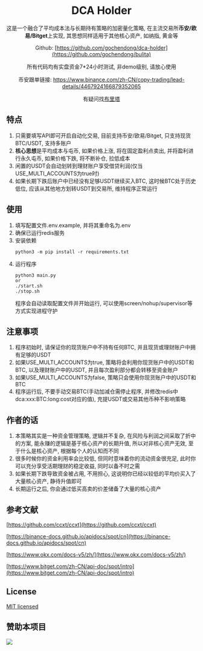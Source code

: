 <div align="center">
<h1> DCA Holder </h1>

这是一个融合了平均成本法与长期持有策略的加密量化策略, 在主流交易所**币安/欧易/Bitget**上实现, 其思想同样适用于其他核心资产, 如纳指, 黄金等

Github: [https://github.com/gochendong/dca-holder](https://github.com/gochendong/bulita)

所有代码均有实盘资金7*24小时测试, 非demo级别, 请放心使用

币安跟单链接: https://www.binance.com/zh-CN/copy-trading/lead-details/4467924166879352065

有疑问找[布里塔](https://chat.bulita.net)

</div>

## 特点

1. 只需要填写API即可开启自动化交易, 目前支持币安/欧易/Bitget, 只支持现货BTC/USDT, 支持多账户
2. **核心思想**是平均成本与屯币, 如果价格上涨, 将在固定盈利点卖出, 并将盈利进行永久屯币, 如果价格下跌, 将不断补仓, 拉低成本
3. 闲置的USDT会自动划转到理财账户享受借贷利润(仅当USE_MULTI_ACCOUNTS为true时)
4. 如果长期下跌后账户中已经没有足够USDT继续买入BTC, 这时候BTC处于历史低位, 应该从其他地方划转USDT到交易所, 维持程序正常运行

## 使用

1. 填写配置文件.env.example, 并将其重命名为.env
2. 确保已运行redis服务
3. 安装依赖 
    ```
    python3 -m pip install -r requirements.txt 
    ```
4. 运行程序
    ```
    python3 main.py
    or
    ./start.sh
    ./stop.sh
    ```
   程序会自动读取配置文件并开始运行, 可以使用screen/nohup/supervisor等方式实现进程守护

## 注意事项
1. 程序初始时, 请保证你的现货账户中不持有任何BTC, 并且现货或理财账户中拥有足够的USDT
2. 如果USE_MULTI_ACCOUNTS为true, 策略将会利用你现货账户中的USDT和BTC, 以及理财账户中的USDT, 并且每次盈利部分都会转移至资金账户
3. 如果USE_MULTI_ACCOUNTS为false, 策略只会使用你现货账户中的USDT和BTC
4. 程序运行后, 不要手动交易BTC(手动加减仓需停止程序, 并修改redis中dca:xxx:BTC:long:cost对应的值), 充提USDT或交易其他币种不影响策略

## 作者的话
1. 本策略其实是一种资金管理策略, 逻辑并不复杂, 在风险与利润之间采取了折中的方案, 能永赚的逻辑是基于核心资产的长期升值, 所以对非核心资产无效, 至于什么是核心资产, 根据每个人的认知而不同
2. 很多时候你的资金利用率会比较低, 但同时意味着你的流动资金很充足, 此时你可以充分享受活期理财的稳定收益, 同时以备不时之需
3. 如果长期下跌导致资金被占用, 不用担心, 这说明你已经以较低的平均价买入了大量核心资产, 静待升值即可
4. 长期运行之后, 你会通过低买高卖的价差储备了大量的核心资产

## 参考文献

[https://github.com/ccxt/ccxt](https://github.com/ccxt/ccxt)

[https://binance-docs.github.io/apidocs/spot/cn](https://binance-docs.github.io/apidocs/spot/cn)

[https://www.okx.com/docs-v5/zh/](https://www.okx.com/docs-v5/zh/)

[https://www.bitget.com/zh-CN/api-doc/spot/intro](https://www.bitget.com/zh-CN/api-doc/spot/intro)

## License

[MIT licensed](./LICENSE)

## 赞助本项目

![](https://docs.bulita.net/media/202412/usdt_1733018911.png)